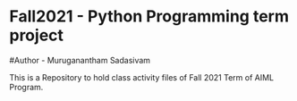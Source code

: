 # Fall2021 - Python Programming term project
#Author - Muruganantham Sadasivam

This is a Repository to hold class activity files of Fall 2021 Term of AIML Program.
